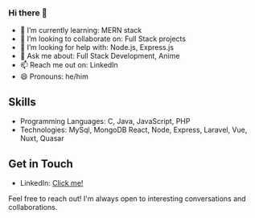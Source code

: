 ### Hi there 👋

- 🌱 I’m currently learning: MERN stack
- 👯 I’m looking to collaborate on: Full Stack projects
- 🤔 I’m looking for help with: Node.js, Express.js
- 💬 Ask me about: Full Stack Development, Anime
- 📫 Reach me out on: LinkedIn
- 😄 Pronouns: he/him

## Skills
- Programming Languages: C, Java, JavaScript, PHP
- Technologies: MySql, MongoDB React, Node, Express, Laravel, Vue, Nuxt, Quasar

## Get in Touch
- LinkedIn: [Click me!](https://www.linkedin.com/in/subham-bhandari/)

Feel free to reach out! I'm always open to interesting conversations and collaborations.
